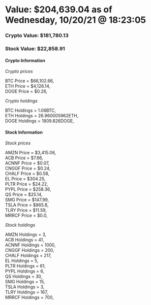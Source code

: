 # Value: $204,639.04 as of Wednesday, 10/20/21 @ 18:23:05 

### Crypto Value: $181,780.13

### Stock Value: $22,858.91

#### Crypto Information 
*Crypto prices* 

BTC Price = $66,102.66,  
ETH Price = $4,126.14,  
DOGE Price = $0.26,  


*Crypto holdings* 

BTC Holdings = 1.06BTC,  
ETH Holdings = 26.960005962ETH,  
DOGE Holdings = 1809.826DOGE,  


#### Stock Information 

*Stock prices* 

AMZN Price = $3,415.06,  
ACB Price = $7.66,  
ACNNF Price = $0.07,  
CNGGF Price = $0.24,  
CHALF Price = $0.58,  
EL Price = $304.25,  
PLTR Price = $24.22,  
PYPL Price = $258.36,  
QS Price = $25.14,  
SMG Price = $147.99,  
TSLA Price = $865.8,  
TLRY Price = $11.59,  
MRRCF Price = $0.0,  


*Stock holdings* 

AMZN Holdings = 3,  
ACB Holdings = 41,  
ACNNF Holdings = 1000,  
CNGGF Holdings = 200,  
CHALF Holdings = 217,  
EL Holdings = 5,  
PLTR Holdings = 61,  
PYPL Holdings = 6,  
QS Holdings = 30,  
SMG Holdings = 15,  
TSLA Holdings = 3,  
TLRY Holdings = 167,  
MRRCF Holdings = 700,  



